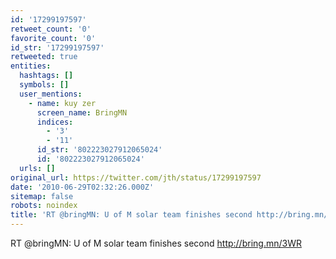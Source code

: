 ```yaml
---
id: '17299197597'
retweet_count: '0'
favorite_count: '0'
id_str: '17299197597'
retweeted: true
entities:
  hashtags: []
  symbols: []
  user_mentions:
    - name: kuy zer
      screen_name: BringMN
      indices:
        - '3'
        - '11'
      id_str: '802223027912065024'
      id: '802223027912065024'
  urls: []
original_url: https://twitter.com/jth/status/17299197597
date: '2010-06-29T02:32:26.000Z'
sitemap: false
robots: noindex
title: 'RT @bringMN: U of M solar team finishes second http://bring.mn/3WR'
---
```


RT @bringMN: U of M solar team finishes second http://bring.mn/3WR